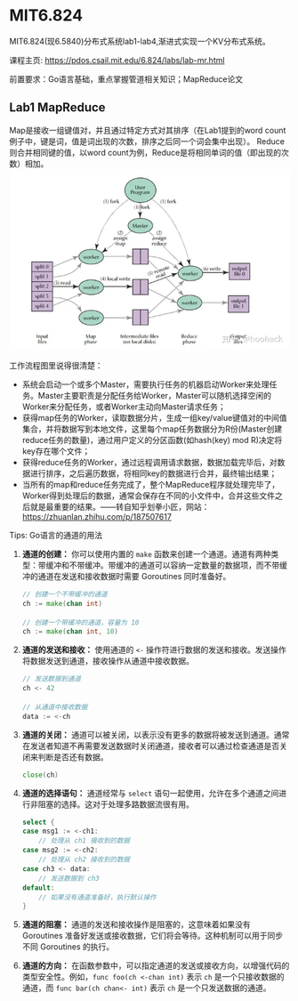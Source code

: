# MIT6.824

MIT6.824(现6.5840)分布式系统lab1-lab4,渐进式实现一个KV分布式系统。

课程主页: <https://pdos.csail.mit.edu/6.824/labs/lab-mr.html>

前置要求：Go语言基础，重点掌握管道相关知识；MapReduce论文

## Lab1 MapReduce

Map是接收一组键值对，并且通过特定方式对其排序（在Lab1提到的word count例子中，键是词，值是词出现的次数，排序之后同一个词会集中出现）。
Reduce则合并相同键的值，以word count为例，Reduce是将相同单词的值（即出现的次数）相加。
![Alt text](image.png)

工作流程图里说得很清楚：

- 系统会启动一个或多个Master，需要执行任务的机器启动Worker来处理任务。Master主要职责是分配任务给Worker，Master可以随机选择空闲的Worker来分配任务，或者Worker主动向Master请求任务；
- 获得map任务的Worker，读取数据分片，生成一组key/value键值对的中间值集合，并将数据写到本地文件，这里每个map任务数据分为R份(Master创建reduce任务的数量)，通过用户定义的分区函数(如hash(key) mod R)决定将key存在哪个文件；
- 获得reduce任务的Worker，通过远程调用请求数据，数据加载完毕后，对数据进行排序，之后遍历数据，将相同key的数据进行合并，最终输出结果；
- 当所有的map和reduce任务完成了，整个MapReduce程序就处理完毕了，Worker得到处理后的数据，通常会保存在不同的小文件中，合并这些文件之后就是最重要的结果。——转自知乎划拳小匠，网站：<https://zhuanlan.zhihu.com/p/187507617>

Tips: Go语言的通道的用法

1. **通道的创建：**
   你可以使用内置的 `make` 函数来创建一个通道。通道有两种类型：带缓冲和不带缓冲。带缓冲的通道可以容纳一定数量的数据项，而不带缓冲的通道在发送和接收数据时需要 Goroutines 同时准备好。

   ```go
   // 创建一个不带缓冲的通道
   ch := make(chan int)
   
   // 创建一个带缓冲的通道，容量为 10
   ch := make(chan int, 10)
   ```

2. **通道的发送和接收：**
   使用通道的 `<-` 操作符进行数据的发送和接收。发送操作将数据发送到通道，接收操作从通道中接收数据。

   ```go
   // 发送数据到通道
   ch <- 42
   
   // 从通道中接收数据
   data := <-ch
   ```

3. **通道的关闭：**
   通道可以被关闭，以表示没有更多的数据将被发送到通道。通常在发送者知道不再需要发送数据时关闭通道，接收者可以通过检查通道是否关闭来判断是否还有数据。

   ```go
   close(ch)
   ```

4. **通道的选择语句：**
   通道经常与 `select` 语句一起使用，允许在多个通道之间进行非阻塞的选择。这对于处理多路数据流很有用。

   ```go
   select {
   case msg1 := <-ch1:
       // 处理从 ch1 接收到的数据
   case msg2 := <-ch2:
       // 处理从 ch2 接收到的数据
   case ch3 <- data:
       // 发送数据到 ch3
   default:
       // 如果没有通道准备好，执行默认操作
   }
   ```

5. **通道的阻塞：**
   通道的发送和接收操作是阻塞的，这意味着如果没有 Goroutines 准备好发送或接收数据，它们将会等待。这种机制可以用于同步不同 Goroutines 的执行。

6. **通道的方向：**
   在函数参数中，可以指定通道的发送或接收方向，以增强代码的类型安全性。例如，`func foo(ch <-chan int)` 表示 `ch` 是一个只接收数据的通道，而 `func bar(ch chan<- int)` 表示 `ch` 是一个只发送数据的通道。
